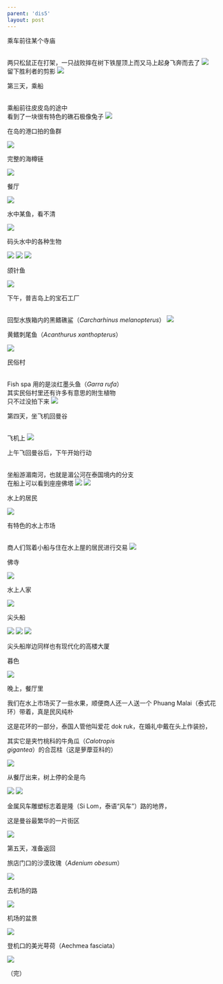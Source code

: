 ```yaml
---
parent: 'dis5'
layout: post
---
```

乘车前往某个寺庙

<br>
两只松鼠正在打架，一只战败摔在树下铁屋顶上而又马上起身飞奔而去了

<img class='disc' src='https://lykoseremos.github.io/gmalb-01/dis5/40.jpg'>

<br>
留下胜利者的剪影

<img class='disc' src='https://lykoseremos.github.io/gmalb-01/dis5/41.jpg'>

第三天，乘船

<br>
乘船前往皮皮岛的途中

<br>
看到了一块很有特色的礁石极像兔子

<img class='disc' src='https://lykoseremos.github.io/gmalb-01/dis5/42.jpg'>



在岛的港口拍的鱼群

<img class='disc' src='https://lykoseremos.github.io/gmalb-01/dis5/45.jpg'>



完整的海樽链

<img class='disc' src='https://lykoseremos.github.io/gmalb-01/dis5/46.jpg'>



餐厅

<img class='disc' src='https://lykoseremos.github.io/gmalb-01/dis5/47.jpg'>

水中某鱼，看不清

<img class='disc' src='https://lykoseremos.github.io/gmalb-01/dis5/48.jpg'>



码头水中的各种生物

<img class='disc' src='https://lykoseremos.github.io/gmalb-01/dis5/49.jpg'>

<img class='disc' src='https://lykoseremos.github.io/gmalb-01/dis5/50.jpg'>

<img class='disc' src='https://lykoseremos.github.io/gmalb-01/dis5/51.jpg'>

颌针鱼

<img class='disc' src='https://lykoseremos.github.io/gmalb-01/dis5/52.jpg'>

下午，普吉岛上的宝石工厂

<br>
回型水族箱内的黑鳍礁鲨（<i>Carcharhinus melanopterus</i>）

<img class='disc' src='https://lykoseremos.github.io/gmalb-01/dis5/53.jpg'>

黄鳍刺尾鱼（<i>Acanthurus xanthopterus</i>）

<img class='disc' src='https://lykoseremos.github.io/gmalb-01/dis5/54.jpg'>

民俗村

<br>
Fish spa 用的是淡红墨头鱼（<i>Garra rufa</i>）

<br>
其实民俗村里还有许多有意思的附生植物

<br>
只不过没拍下来

<img class='disc' src='https://lykoseremos.github.io/gmalb-01/dis5/55.jpg'>

第四天，坐飞机回曼谷

<br>
飞机上

<img class='disc' src='https://lykoseremos.github.io/gmalb-01/dis5/56.jpg'>

上午飞回曼谷后，下午开始行动

<br>
坐船游湄南河，也就是湄公河在泰国境内的分支

<br>
在船上可以看到座座佛塔

<img class='disc' src='https://lykoseremos.github.io/gmalb-01/dis5/58.jpg'>

<img class='disc' src='https://lykoseremos.github.io/gmalb-01/dis5/59.jpg'>

水上的居民

<img class='disc' src='https://lykoseremos.github.io/gmalb-01/dis5/60.jpg'>

有特色的水上市场

<br>
商人们驾着小船与住在水上屋的居民进行交易

<img class='disc' src='https://lykoseremos.github.io/gmalb-01/dis5/61.jpg'>

佛寺

<img class='disc' src='https://lykoseremos.github.io/gmalb-01/dis5/62.jpg'>

水上人家

<img class='disc' src='https://lykoseremos.github.io/gmalb-01/dis5/63.jpg'>

尖头船

<img class='disc' src='https://lykoseremos.github.io/gmalb-01/dis5/64.jpg'>

<img class='disc' src='https://lykoseremos.github.io/gmalb-01/dis5/65.jpg'>

<img class='disc' src='https://lykoseremos.github.io/gmalb-01/dis5/66.jpg'>

尖头船岸边同样也有现代化的高楼大厦

暮色

<img class='disc' src='https://lykoseremos.github.io/gmalb-01/dis5/67.jpg'>

晚上，餐厅里

我们在水上市场买了一些水果，顺便商人还一人送一个 Phuang Malai（泰式花环）带着，真是民风纯朴

这是花环的一部分，泰国人管他叫爱花 dok ruk，在婚礼中戴在头上作装扮，

其实它是夹竹桃科的牛角瓜（<i>Calotropis gigantea</i>）的合蕊柱（这是萝藦亚科的）

<img class='disc' src='https://lykoseremos.github.io/gmalb-01/dis5/68.jpg'>

从餐厅出来，树上停的全是鸟

<img class='disc' src='https://lykoseremos.github.io/gmalb-01/dis5/69.jpg'>

<img class='disc' src='https://lykoseremos.github.io/gmalb-01/dis5/70.jpg'>

金属风车雕塑标志着是隆（Si Lom，泰语“风车”）路的地界，

这是曼谷最繁华的一片街区

<img class='disc' src='https://lykoseremos.github.io/gmalb-01/dis5/71.jpg'>

第五天，准备返回

旅店门口的沙漠玫瑰（<i>Adenium obesum</i>）

<img class='disc' src='https://lykoseremos.github.io/gmalb-01/dis5/72.jpg'>

去机场的路

<img class='disc' src='https://lykoseremos.github.io/gmalb-01/dis5/73.jpg'>

机场的盆景

<img class='disc' src='https://lykoseremos.github.io/gmalb-01/dis5/74.jpg'>

登机口的美光萼荷（Aechmea fasciata）

<img class='disc' src='https://lykoseremos.github.io/gmalb-01/dis5/75.jpg'>

（完）
